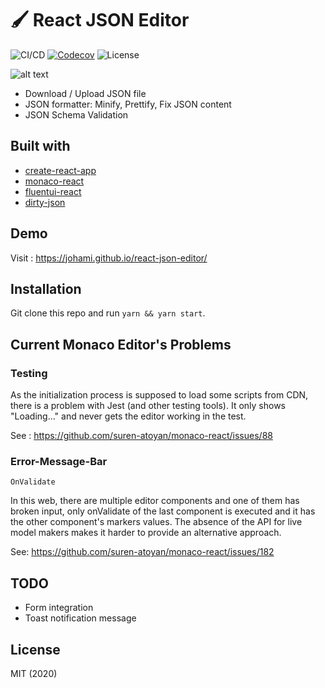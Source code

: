 # 🖌 React JSON Editor

![CI/CD](https://github.com/sujinleeme/react-json-editor/actions/workflows/master_deploy.yml/badge.svg)
[![Codecov](https://img.shields.io/codecov/c/github/sujinleeme/react-json-editor)](https://codecov.io/gh/sujinleeme/react-json-editor)
![License](https://img.shields.io/github/license/sujinleeme/react-json-editor)

![alt text](./demo.png "demo")

- Download / Upload JSON file
- JSON formatter: Minify, Prettify, Fix JSON content
- JSON Schema Validation

## Built with

- [create-react-app](https://reactjs.org/docs/create-a-new-react-app.html)
- [monaco-react](https://github.com/suren-atoyan/monaco-react)
- [fluentui-react](https://github.com/microsoft/fluentui)
- [dirty-json](https://github.com/RyanMarcus/dirty-json)

## Demo

Visit : https://johami.github.io/react-json-editor/

## Installation

Git clone this repo and run `yarn && yarn start`.

## Current Monaco Editor's Problems

### Testing

As the initialization process is supposed to load some scripts from CDN, there is a problem with Jest (and other testing tools). It only shows "Loading..." and never gets the editor working in the test.

See : https://github.com/suren-atoyan/monaco-react/issues/88

### Error-Message-Bar

`OnValidate`

In this web, there are multiple editor components and one of them has broken input, only onValidate of the last component is executed and it has the other component's markers values. The absence of the API for live model makers makes it harder to provide an alternative approach.

See: https://github.com/suren-atoyan/monaco-react/issues/182

## TODO

- Form integration
- Toast notification message

## License

MIT (2020)
